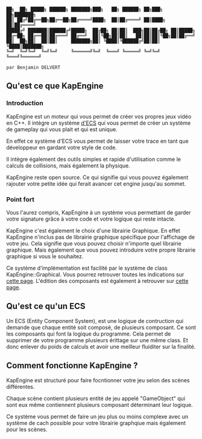```
██╗  ██╗ █████╗ ██████╗ ███████╗███╗   ██╗ ██████╗ ██╗███╗   ██╗███████╗
██║ ██╔╝██╔══██╗██╔══██╗██╔════╝████╗  ██║██╔════╝ ██║████╗  ██║██╔════╝
█████╔╝ ███████║██████╔╝█████╗  ██╔██╗ ██║██║  ███╗██║██╔██╗ ██║█████╗  
██╔═██╗ ██╔══██║██╔═══╝ ██╔══╝  ██║╚██╗██║██║   ██║██║██║╚██╗██║██╔══╝  
██║  ██╗██║  ██║██║     ███████╗██║ ╚████║╚██████╔╝██║██║ ╚████║███████╗
╚═╝  ╚═╝╚═╝  ╚═╝╚═╝     ╚══════╝╚═╝  ╚═══╝ ╚═════╝ ╚═╝╚═╝  ╚═══╝╚══════╝

par Benjamin DELVERT                                     
```

## Qu'est ce que KapEngine

### Introduction
KapEngine est un moteur qui vous permet de créer vos propres jeux vidéo en C++.
Il intègre un système [d'ECS](##Qu_est_ce_qu_un_ECS) qui vous permet de créer un système de gameplay qui vous plait et qui est unique.

En effet ce système d'ECS vous permet de laisser votre trace en tant que développeur en gardant votre style de code.

Il intègre également des outils simples et rapide d'utilisation comme le calculs de collisions, mais également la physique.

KapEngine reste open source. Ce qui signifie qui vous pouvez également rajouter votre petite idée qui ferait avancer cet engine jusqu'au sommet.

### Point fort

Vous l'aurez compris, KapEngine à un système vous permettant de garder votre signature grâce à votre code et votre logique qui reste intacte.

KapEngine c'est également le choix d'une librairie Graphique.
En effet KapEngine n'inclus pas de librairie graphique spécifique pour l'affichage de votre jeu. Cela signifie que vous pouvez choisir n'importe quel librairie graphique. Mais également que vous pouvez introduire votre propre librairie graphique si vous le souhaitez.

Ce système d'implémentation est facilité par le système de class KapEngine::Graphical. Vous pourrez retrouver toutes les indications sur [cette page](LibGraphFr.md).
L'édition des composants est également à retrouver sur [cette page](NewComponentFr.md).

## Qu'est ce qu'un ECS

Un ECS (Entity Component System), est une logique de contruction qui demande que chaque entité soit composé, de plusieurs composant.
Ce sont les composants qui font la logique du programme.
Cela permet de supprimer de votre programme plusieurs érittage sur une même class. Et donc enlever du poids de calculs et avoir une meilleur fluiditer sur la finalité.

## Comment fonctionne KapEngine ?

KapEngine est structuré pour faire focntionner votre jeu selon des scènes différentes.

Chaque scène contient plusieurs entité de jeu appelé "GameObject" qui sont eux même contiennent plusieurs composant déterminant leur logique.

Ce système vous permet de faire un jeu plus ou moins complexe avec un système de cach possible pour votre librairie graphqiue mais également pour les scènes.
